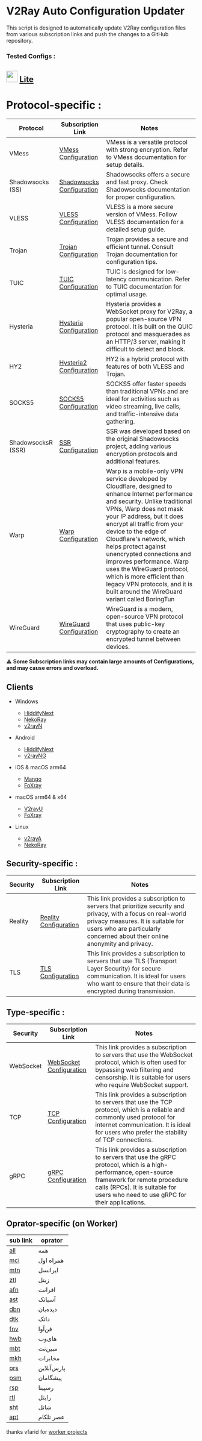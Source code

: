 # V2Ray Auto Configuration Updater

This script is designed to automatically update V2Ray configuration files from various subscription links and push the changes to a GitHub repository.

### Tested Configs : 

## <img src="https://github.com/mshojaei77/v2rayAuto/assets/76538971/08127f63-ef06-4600-8e22-28f5a12d421b" width="30" height="30">  [Lite](https://raw.githubusercontent.com/mshojaei77/v2rayAuto/main/auto) 

# Protocol-specific :

| Protocol                    | Subscription Link                                            | Notes                                                                                                 |
|-----------------------------|-----------------------------------------------------------------|-------------------------------------------------------------------------------------------------------|
| VMess                       | [VMess Configuration](https://raw.githubusercontent.com/mshojaei77/v2rayAuto/main/vmess) | VMess is a versatile protocol with strong encryption. Refer to VMess documentation for setup details. |
| Shadowsocks (SS)            | [Shadowsocks Configuration](https://raw.githubusercontent.com/mshojaei77/v2rayAuto/main/ss) | Shadowsocks offers a secure and fast proxy. Check Shadowsocks documentation for proper configuration. |
| VLESS                       | [VLESS Configuration](https://raw.githubusercontent.com/mshojaei77/v2rayAuto/main/vless) | VLESS is a more secure version of VMess. Follow VLESS documentation for a detailed setup guide.       |
| Trojan                      | [Trojan Configuration](https://raw.githubusercontent.com/mshojaei77/v2rayAuto/main/trojan) | Trojan provides a secure and efficient tunnel. Consult Trojan documentation for configuration tips.   |
| TUIC                        | [TUIC Configuration](https://raw.githubusercontent.com/mshojaei77/v2rayAuto/main/tuic) | TUIC is designed for low-latency communication. Refer to TUIC documentation for optimal usage.       |
| Hysteria                    | [Hysteria Configuration](https://raw.githubusercontent.com/mshojaei77/v2rayAuto/main/hysteria) | Hysteria provides a WebSocket proxy for V2Ray, a popular open-source VPN protocol. It is built on the QUIC protocol and masquerades as an HTTP/3 server, making it difficult to detect and block.  |
| HY2                         | [Hysteria2 Configuration](https://raw.githubusercontent.com/mshojaei77/v2rayAuto/main/hy2) | HY2 is a hybrid protocol with features of both VLESS and Trojan.  |
| SOCKS5                       | [SOCKS5 Configuration](https://raw.githubusercontent.com/mshojaei77/v2rayAuto/main/socks5) |  SOCKS5 offer faster speeds than traditional VPNs and are ideal for activities such as video streaming, live calls, and traffic-intensive data gathering.    |
| ShadowsocksR (SSR)          | [SSR Configuration](https://raw.githubusercontent.com/mshojaei77/v2rayAuto/main/ssr) | SSR was developed based on the original Shadowsocks project, adding various encryption protocols and additional features. |
| Warp          | [Warp Configuration](https://raw.githubusercontent.com/mshojaei77/v2rayAuto/main/warp) | Warp is a mobile-only VPN service developed by Cloudflare, designed to enhance Internet performance and security. Unlike traditional VPNs, Warp does not mask your IP address, but it does encrypt all traffic from your device to the edge of Cloudflare's network, which helps protect against unencrypted connections and improves performance. Warp uses the WireGuard protocol, which is more efficient than legacy VPN protocols, and it is built around the WireGuard variant called BoringTun |
| WireGuard         | [WireGuard Configuration](https://raw.githubusercontent.com/mshojaei77/v2rayAuto/main/wireguard) | WireGuard is a modern, open-source VPN protocol that uses public-key cryptography to create an encrypted tunnel between devices. |

⚠  **Some Subscription links may contain large amounts of Configurations, and may cause errors and overload.**


## Clients
- Windows
  - [HiddifyNext](https://github.com/hiddify/hiddify-next)
  - [NekoRay](https://github.com/Matsuridayo/nekoray)
  - [v2rayN](https://github.com/2dust/v2rayN)

- Android
  - [HiddifyNext](https://github.com/hiddify/hiddify-next)
  -  [v2rayNG](https://github.com/2dust/v2rayNG)

- iOS & macOS arm64
  - [Mango](https://github.com/arror/Mango)
  - [FoXray](https://apps.apple.com/app/foxray/id6448898396)
- macOS arm64 & x64
  - [V2rayU](https://github.com/yanue/V2rayU)
  - [FoXray](https://apps.apple.com/app/foxray/id6448898396)
- Linux
  - [v2rayA](https://github.com/v2rayA/v2rayA)
  - [NekoRay](https://github.com/Matsuridayo/nekoray)

## Security-specific :

| Security                    | Subscription Link                                            | Notes                                                                                                 |
|-----------------------------|-----------------------------------------------------------------|-------------------------------------------------------------------------------------------------------|
| Reality                       | [Reality Configuration](https://raw.githubusercontent.com/mshojaei77/v2rayAuto/main/reality) | This link provides a subscription to servers that prioritize security and privacy, with a focus on real-world privacy measures. It is suitable for users who are particularly concerned about their online anonymity and privacy.  |
| TLS          | [TLS Configuration](https://raw.githubusercontent.com/mshojaei77/v2rayAuto/main/tls) |  This link provides a subscription to servers that use TLS (Transport Layer Security) for secure communication. It is ideal for users who want to ensure that their data is encrypted during transmission. |

## Type-specific :

| Security                    | Subscription Link                                            | Notes                                                                                                 |
|-----------------------------|-----------------------------------------------------------------|-------------------------------------------------------------------------------------------------------|
| WebSocket                    | [WebSocket Configuration](https://raw.githubusercontent.com/mshojaei77/v2rayAuto/main/ws) |  This link provides a subscription to servers that use the WebSocket protocol, which is often used for bypassing web filtering and censorship. It is suitable for users who require WebSocket support. |
| TCP          | [TCP Configuration](https://raw.githubusercontent.com/mshojaei77/v2rayAuto/main/tcp) | This link provides a subscription to servers that use the TCP protocol, which is a reliable and commonly used protocol for internet communication. It is ideal for users who prefer the stability of TCP connections.  |
| gRPC          | [gRPC Configuration](https://raw.githubusercontent.com/mshojaei77/v2rayAuto/main/grpc) | This link provides a subscription to servers that use the gRPC protocol, which is a high-performance, open-source framework for remote procedure calls (RPCs). It is suitable for users who need to use gRPC for their applications. |



## Oprator-specific (on  Worker)
sub link | oprator      
---         | --- 
[all](https://only-vless.fcrcvsgmwmspdgwpkl.workers.dev/sub) | همه
[mci](https://only-vless.fcrcvsgmwmspdgwpkl.workers.dev/sub/mci)         | همراه اول    
[mtn](https://only-vless.fcrcvsgmwmspdgwpkl.workers.dev/sub/mtn)         | ایرانسل      
[ztl](https://only-vless.fcrcvsgmwmspdgwpkl.workers.dev/sub/ztl)         | زیتل
[afn](https://only-vless.fcrcvsgmwmspdgwpkl.workers.dev/sub/afn)         | افرانت       
[ast](https://only-vless.fcrcvsgmwmspdgwpkl.workers.dev/sub/ast)         | آسیاتک       
[dbn](https://only-vless.fcrcvsgmwmspdgwpkl.workers.dev/sub/dbn)         | دیده‌بان     
[dtk](https://only-vless.fcrcvsgmwmspdgwpkl.workers.dev/sub/dtk)         | داتک    
[fnv](https://only-vless.fcrcvsgmwmspdgwpkl.workers.dev/sub/fnv)         | فن‌آوا        
[hwb](https://only-vless.fcrcvsgmwmspdgwpkl.workers.dev/sub/hwb)         | های‌وب        
[mbt](https://only-vless.fcrcvsgmwmspdgwpkl.workers.dev/sub/mbt)         | مبین‌نت       
[mkh](https://only-vless.fcrcvsgmwmspdgwpkl.workers.dev/sub/mkh)         | مخابرات      
[prs](https://only-vless.fcrcvsgmwmspdgwpkl.workers.dev/sub/prs)         | پارس‌آنلاین    
[psm](https://only-vless.fcrcvsgmwmspdgwpkl.workers.dev/sub/psm)         | پیشگامان    
[rsp](https://only-vless.fcrcvsgmwmspdgwpkl.workers.dev/sub/rsp)         | رسپینا       
[rtl](https://only-vless.fcrcvsgmwmspdgwpkl.workers.dev/sub/rtl)         | رایتل        
[sht](https://only-vless.fcrcvsgmwmspdgwpkl.workers.dev/sub/sht)         | شاتل         
[apt](https://only-vless.fcrcvsgmwmspdgwpkl.workers.dev/sub/apt)         | عصر تلکام    



thanks vfarid for [worker projects](https://github.com/vfarid/v2ray-worker-sub)
